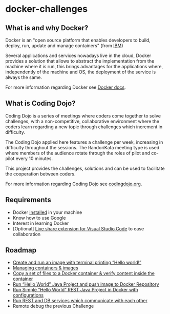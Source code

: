 # docker-challenges

## What is and why Docker?

Docker is an "open source platform that enables developers to build, deploy, run, update and manage containers" (from [IBM](https://www.ibm.com/cloud/learn/docker))

Several applications and services nowadays live in the cloud, Docker provides a solution that allows to abstract the implementation from the machine where it is run, this brings advantages for the applications where, independently of the machine and OS, the deployment of the service is always the same. 

For more information regarding Docker see [Docker docs](https://docs.docker.com/get-started/overview/).

## What is Coding Dojo?

Coding Dojo is a series of meetings where coders come together to solve challenges, with a non-competitive, collaborative environment where the coders learn regarding a new topic through challenges which increment in difficulty.

The Coding Dojo applied here features a challenge per week, increasing in difficulty throughout the sessions. The RandoriKata meeting type is used where members of the audience rotate through the roles of pilot and co-pilot every 10 minutes.

This project provides the challenges, solutions and can be used to facilitate the cooperation between coders.

For more information regarding Coding Dojo see [codingdojo.org](https://codingdojo.org/practices/WhatIsCodingDojo/).

## Requirements

* Docker [installed](https://www.docker.com/products/docker-desktop/) in your machine
* Know how to use Google
* Interest in learning Docker
* [Optional] [Live share extension for Visual Studio Code](https://marketplace.visualstudio.com/items?itemName=MS-vsliveshare.vsliveshare) to ease collaboration

## Roadmap

* [Create and run an image with terminal printing “Hello world!”](/challenge1)
* [Managing containers & images](/challenge2)
* [Copy a set of files to a Docker container & verify content inside the container](/challenge3)
* [Run “Hello World” Java Project and push image to Docker Repository](/challenge4)
* [Run Simple “Hello World” REST Java Project in Docker with configurations](/challenge5)
* [Run REST and DB services which communicate with each other](/challenge6)
* Remote debug the previous Challenge

